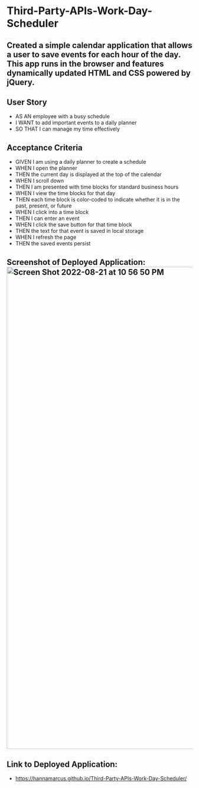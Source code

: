 # Third-Party-APIs-Work-Day-Scheduler

## Created a simple calendar application that allows a user to save events for each hour of the day. This app runs in the browser and features dynamically updated HTML and CSS powered by jQuery.

## User Story 
* AS AN employee with a busy schedule 
* I WANT to add important events to a daily planner 
* SO THAT I can manage my time effectively

## Acceptance Criteria 
* GIVEN I am using a daily planner to create a schedule 
* WHEN I open the planner 
* THEN the current day is displayed at the top of the calendar 
* WHEN I scroll down 
* THEN I am presented with time blocks for standard business hours 
* WHEN I view the time blocks for that day 
* THEN each time block is color-coded to indicate whether it is in the past, present, or future 
* WHEN I click into a time block 
* THEN I can enter an event 
* WHEN I click the save button for that time block 
* THEN the text for that event is saved in local storage 
* WHEN I refresh the page 
* THEN the saved events persist

## Screenshot of Deployed Application: <img width="1305" alt="Screen Shot 2022-08-21 at 10 56 50 PM" src="https://user-images.githubusercontent.com/106893601/185849374-a9d07ab5-d3b4-4ca2-b123-d3cc9a9415b3.png">


## Link to Deployed Application: 
* https://hannamarcus.github.io/Third-Party-APIs-Work-Day-Scheduler/
